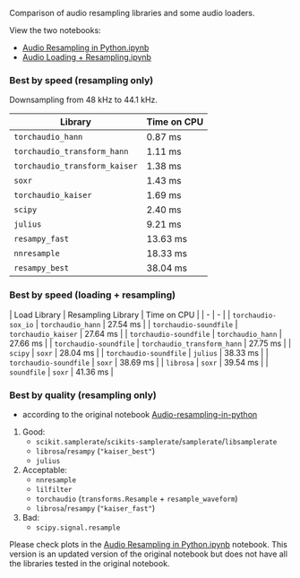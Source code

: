 Comparison of audio resampling libraries and some audio loaders.

View the two notebooks:

- [Audio Resampling in Python.ipynb](https://github.com/bernardo-torres/audio-resampling-in-python/blob/master/Audio%20Resampling%20in%20Python.ipynb)
- [Audio Loading + Resampling.ipynb](https://github.com/bernardo-torres/audio-resampling-in-python/blob/master/Audio%20Loading%20%2B%20Resampling.ipynb)


### Best by speed (resampling only)


Downsampling from 48 kHz to 44.1 kHz.


| Library | Time on CPU |
| - | - |
| `torchaudio_hann` | 0.87 ms |
| `torchaudio_transform_hann` | 1.11 ms |
| `torchaudio_transform_kaiser` | 1.38 ms |
| `soxr` | 1.43 ms |
| `torchaudio_kaiser` | 1.69 ms |
| `scipy` | 2.40 ms |
| `julius` | 9.21 ms |
| `resampy_fast` | 13.63 ms |
| `nnresample` | 18.33 ms |
| `resampy_best` | 38.04 ms |



### Best by speed (loading + resampling)

<!--  L: load, R: resample libs
L: torchaudio_sox_io- \nR: torchaudio_hann                 27.543033
L: torchaudio_soundfile- \nR: torchaudio_kaiser            27.635533
L: torchaudio_soundfile- \nR: torchaudio_hann              27.661973
L: torchaudio_soundfile- \nR: torchaudio_transform_hann    27.752087
L: scipy- \nR: soxr                                        28.039192
L: torchaudio_soundfile- \nR: julius                       38.328746
L: torchaudio_soundfile- \nR: soxr                         38.694766
L: librosa- \nR: soxr                                      39.542175
L: soundfile- \nR: soxr                                    41.360285 -->

| Load Library | Resampling Library | Time on CPU |
| - | - |
| `torchaudio-sox_io` | `torchaudio_hann` | 27.54 ms |
| `torchaudio-soundfile` | `torchaudio_kaiser` | 27.64 ms |
| `torchaudio-soundfile` | `torchaudio_hann` | 27.66 ms |
| `torchaudio-soundfile` | `torchaudio_transform_hann` | 27.75 ms |
| `scipy` | `soxr` | 28.04 ms |
| `torchaudio-soundfile` | `julius` | 38.33 ms |
| `torchaudio-soundfile` | `soxr` | 38.69 ms |
| `librosa` | `soxr` | 39.54 ms |
| `soundfile` | `soxr` | 41.36 ms |




### Best by quality (resampling only)

* according to the original notebook [Audio-resampling-in-python](https://github.com/bernardo-torres/audio-resampling-in-python)

1. Good:
   - `scikit.samplerate`/`scikits-samplerate`/`samplerate`/`libsamplerate`
   - `librosa`/`resampy` (`"kaiser_best"`)
   - `julius`
3. Acceptable:
   - `nnresample`
   - `lilfilter`
   - `torchaudio` (`transforms.Resample` + `resample_waveform`)
   - `librosa`/`resampy` (`"kaiser_fast"`)
5. Bad:
   - `scipy.signal.resample`

Please check plots in the [Audio Resampling in Python.ipynb](https://github.com/bernardo-torres/audio-resampling-in-python/blob/master/Audio%20Resampling%20in%20Python.ipynb) notebook. This version is an updated version of the original notebook but does not have all the libraries tested in the original notebook.

